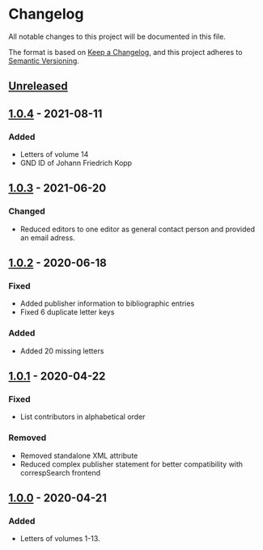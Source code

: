 # Changelog

All notable changes to this project will be documented in this file.

The format is based on [Keep a Changelog](https://keepachangelog.com/en/1.0.0/), and this project adheres to [Semantic Versioning](https://semver.org/spec/v2.0.0.html).

## [Unreleased]

## [1.0.4] - 2021-08-11

### Added

- Letters of volume 14
- GND ID of Johann Friedrich Kopp

## [1.0.3] - 2021-06-20

### Changed

- Reduced editors to one editor as general contact person and provided an email adress.

## [1.0.2] - 2020-06-18

### Fixed

- Added publisher information to bibliographic entries
- Fixed 6 duplicate letter keys

### Added

- Added 20 missing letters

## [1.0.1] - 2020-04-22

### Fixed

- List contributors in alphabetical order

### Removed

- Removed standalone XML attribute
- Reduced complex publisher statement for better compatibility with correspSearch frontend

## [1.0.0] - 2020-04-21

### Added

- Letters of volumes 1-13.

[Unreleased]: https://github.com/saw-leipzig/cmif-gottsched/compare/1.0.4...HEAD
[1.0.4]: https://github.com/saw-leipzig/cmif-gottsched/compare/1.0.3...1.0.4
[1.0.3]: https://github.com/saw-leipzig/cmif-gottsched/compare/1.0.2...1.0.3
[1.0.2]: https://github.com/saw-leipzig/cmif-gottsched/compare/1.0.1...1.0.2
[1.0.1]: https://github.com/saw-leipzig/cmif-gottsched/compare/1.0.0...1.0.1
[1.0.0]: https://github.com/saw-leipzig/cmif-gottsched/releases/tag/1.0.0
